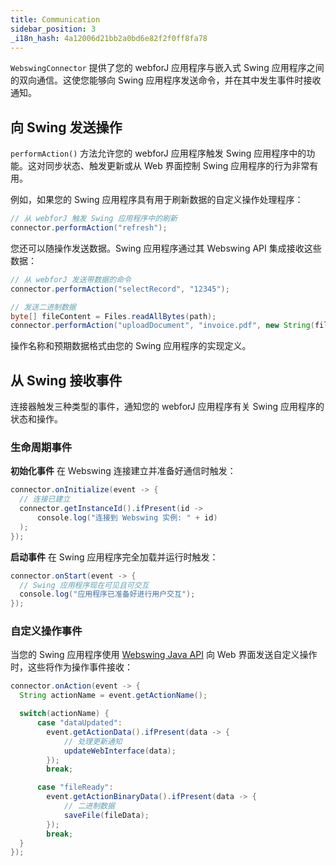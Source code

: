 ```yaml
---
title: Communication
sidebar_position: 3
_i18n_hash: 4a12006d21bb2a0bd6e82f2f0ff8fa78
---
```

`WebswingConnector` 提供了您的 webforJ 应用程序与嵌入式 Swing 应用程序之间的双向通信。这使您能够向 Swing 应用程序发送命令，并在其中发生事件时接收通知。

## 向 Swing 发送操作

`performAction()` 方法允许您的 webforJ 应用程序触发 Swing 应用程序中的功能。这对同步状态、触发更新或从 Web 界面控制 Swing 应用程序的行为非常有用。

例如，如果您的 Swing 应用程序具有用于刷新数据的自定义操作处理程序：

```java
// 从 webforJ 触发 Swing 应用程序中的刷新
connector.performAction("refresh");
```

您还可以随操作发送数据。Swing 应用程序通过其 Webswing API 集成接收这些数据：

```java
// 从 webforJ 发送带数据的命令
connector.performAction("selectRecord", "12345");

// 发送二进制数据
byte[] fileContent = Files.readAllBytes(path);
connector.performAction("uploadDocument", "invoice.pdf", new String(fileContent));
```

操作名称和预期数据格式由您的 Swing 应用程序的实现定义。

## 从 Swing 接收事件

连接器触发三种类型的事件，通知您的 webforJ 应用程序有关 Swing 应用程序的状态和操作。

### 生命周期事件

**初始化事件** 在 Webswing 连接建立并准备好通信时触发：

```java
connector.onInitialize(event -> {
  // 连接已建立
  connector.getInstanceId().ifPresent(id ->
      console.log("连接到 Webswing 实例: " + id)
  );
});
```

**启动事件** 在 Swing 应用程序完全加载并运行时触发：

```java
connector.onStart(event -> {
  // Swing 应用程序现在可见且可交互
  console.log("应用程序已准备好进行用户交互");
});
```

### 自定义操作事件

当您的 Swing 应用程序使用 [Webswing Java API](https://www.webswing.org/docs/25.1/integrate/api) 向 Web 界面发送自定义操作时，这些将作为操作事件接收：

```java
connector.onAction(event -> {
  String actionName = event.getActionName();

  switch(actionName) {
      case "dataUpdated":
        event.getActionData().ifPresent(data -> {
            // 处理更新通知
            updateWebInterface(data);
        });
        break;

      case "fileReady":
        event.getActionBinaryData().ifPresent(data -> {
            // 二进制数据
            saveFile(fileData);
        });
        break;
  }
});
```
